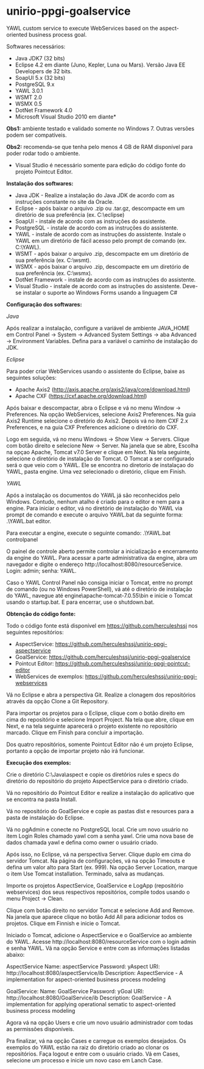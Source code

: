 # unirio-ppgi-goalservice
YAWL custom service to execute WebServices based on the aspect-oriented business process goal.

Softwares necessários:

* Java JDK7 (32 bits)
* Eclipse 4.2 em diante (Juno, Kepler, Luna ou Mars). Versão Java EE Developers de 32 bits.
* SoapUI 5.x (32 bits)
* PostgreSQL 9.x
* YAWL 3.0.1
* WSMT 2.0
* WSMX 0.5
* DotNet Framework 4.0
* Microsoft Visual Studio 2010 em diante*

**Obs1:** ambiente testado e validado somente no Windows 7. Outras versões podem ser compatíveis.

**Obs2:** recomenda-se que tenha pelo menos 4 GB de RAM disponível para poder rodar todo o ambiente.

* Visual Studio é necessário somente para edição do código fonte do projeto Pointcut Editor.

**Instalação dos softwares:** 

* Java JDK - Realize a instalação do Java JDK de acordo com as instruções constante no site da Oracle.
* Eclipse - após baixar o arquivo .zip ou .tar.gz, descompacte em um diretório de sua preferência (ex. C:\eclipse)
* SoapUI - instale de acordo com as instruções do assistente.
* PostgreSQL - instale de acordo com as instruções do assistente.
* YAWL - instale de acordo com as instruções do assistente. Instale o YAWL em um diretório de fácil acesso pelo prompt de comando (ex. C:\YAWL).
* WSMT - após baixar o arquivo .zip, descompacte em um diretório de sua preferência (ex. C:\wsmt).
* WSMX - após baixar o arquivo .zip, descompacte em um diretório de sua preferência (ex. C:\wsmx).
* DotNet Framework - instale de acordo com as instruções do assistente.
* Visual Studio - instale de acordo com as instruções do assistente. Deve-se instalar o suporte ao Windows Forms usando a linguagem C#

**Configuração dos softwares:**

*Java*

Após realizar a instalação, configure a variável de ambiente JAVA_HOME em Control Panel -> System -> Advanced System Settings -> aba Advanced -> Environment Variables. Defina para a variável o caminho de instalação do JDK.

*Eclipse*

Para poder criar WebServices usando o assistente do Eclipse, baixe as seguintes soluções:
* Apache Axis2 (http://axis.apache.org/axis2/java/core/download.html)
* Apache CXF (https://cxf.apache.org/download.html)

Após baixar e descompactar, abra o Eclipse e vá no menu Window -> Preferences. Na opção WebServices, selecione Axis2 Preferences. Na guia Axis2 Runtime selecione o diretório do Axis2. Depois vá no item CXF 2.x Preferences, e na guia CXF Preferences adicione o diretório do CXF.

Logo em seguida, vá no menu Windows -> Show View -> Servers. Clique com botão direito e selecione New -> Server. Na janela que se abre, Escolha na opçao Apache, Tomcat v7.0 Server e clique em Next. Na tela seguinte, selecione o diretório de instalação do Tomcat. O Tomcat a ser configurado será o que veio com o YAWL. Ele se encontra no diretorio de instalaçao do YAWL, pasta engine. Uma vez selecionado o diretório, clique em Finish.

*YAWL*

Após a instalação os documentos do YAWL já são reconhecidos pelo Windows. Contudo, nenhum atalho é criado para o editor e nem para a engine. Para iniciar o editor, vá no diretório de instalação do YAWL via prompt de comando e execute o arquivo YAWL.bat da seguinte forma: .\YAWL.bat editor.

Para executar a engine, execute o seguinte comando: .\YAWL.bat controlpanel

O painel de controle aberto permite controlar a inicialização e encerramento da engine do YAWL. Para acessar a parte administrativa da engine, abra um navegador e digite o endereço http://localhost:8080/resourceService. Login: admin; senha: YAWL.

Caso o YAWL Control Panel não consiga iniciar o Tomcat, entre no prompt de comando (ou no Windows PowerShell), vá até o diretório de instalação do YAWL, navegue até engine\apache-tomcat-7.0.55\bin e inicie o Tomcat usando o startup.bat. E para encerrar, use o shutdown.bat.

**Obtenção do código fonte:**

Todo o código fonte está disponível em https://github.com/herculeshssj nos seguintes repositórios:
- AspectService: https://github.com/herculeshssj/unirio-ppgi-aspectservice
- GoalService: https://github.com/herculeshssj/unirio-ppgi-goalservice
- Pointcut Editor: https://github.com/herculeshssj/unirio-ppgi-pointcut-editor
- WebServices de exemplos: https://github.com/herculeshssj/unirio-ppgi-webservices

Vá no Eclipse e abra a perspectiva Git. Realize a clonagem dos repositórios através da opção Clone a Git Repository.

Para importar os projetos para o Eclipse, clique com o botão direito em cima do repositório e selecione Import Project. Na tela que abre, clique em Next, e na tela seguinte aparecerá o projeto existente no repositório marcado. Clique em Finish para concluir a importação.

Dos quatro repositórios, somente Pointcut Editor não é um projeto Eclipse, portanto a opção de importar projeto não irá funcionar.

**Execução dos exemplos:**

Crie o diretório C:\Java\aspect e copie os diretórios rules e specs do diretório do repositório do projeto AspectService para o diretório criado.

Vá no repositório do Pointcut Editor e realize a instalação do aplicativo que se encontra na pasta Install.

Vá no repositório do GoalService e copie as pastas dist e resources para a pasta de instalação do Eclipse.

Vá no pgAdmin e conecte no PostgreSQL local. Crie um novo usuário no item Login Roles chamado yawl com a senha yawl. Crie uma nova base de dados chamada yawl e defina como owner o usuário criado.

Após isso, no Eclipse, vá na perspectiva Server. Clique duplo em cima do servidor Tomcat. Na página de configurações, vá na opção Timeouts e defina um valor alto para Start (ex. 999). Na opção Server Location, marque o item Use Tomcat installation. Terminado, salva as mudanças.

Importe os projetos AspectService, GoalService e LogApp (repositório webservices) dos seus respectivos repositórios, compile todos usando o menu Project -> Clean.

Clique com botão direito no servidor Tomcat e selecione Add and Remove. Na janela que aparece clique no botão Add All para adicionar todos os projetos. Clique em Finnish e inicie o Tomcat.

Iniciado o Tomcat, adicione o AspectService e o GoalService ao ambiente do YAWL. Acesse http://localhost:8080/resourceService com o login admin e senha YAWL. Vá na opção Service e entre com as informações listadas abaixo:

AspectService
Name: aspectService
Password: yAspect
URI: http://localhost:8080/aspectService/ib
Description: AspectService - A implementation for aspect-oriented business process modeling

GoalService:
Name: GoalService
Password: yGoal
URI: http://localhost:8080/GoalService/ib
Description: GoalService - A implementation for applying operational sematic to aspect-oriented business process modeling

Agora vá na opção Users e crie um novo usuário administrador com todas as permissões disponíveis.

Pra finalizar, vá na opção Cases e carregue os exemplos desejados. Os exemplos do YAWL estão na raiz do diretório criado ao clonar os repositórios. Faça logout e entre com o usuário criado. Vá em Cases, selecione um processo e inicie um novo caso em Lanch Case.
